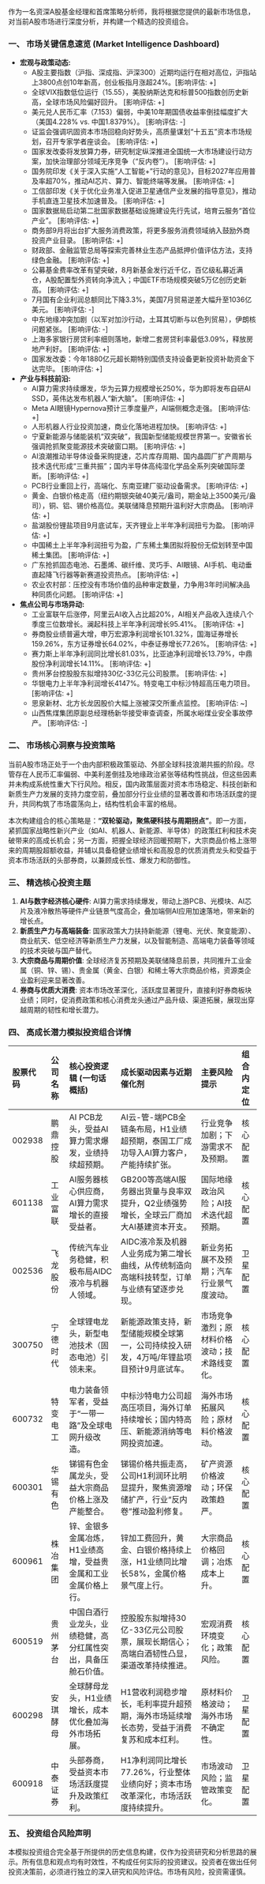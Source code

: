 作为一名资深A股基金经理和首席策略分析师，我将根据您提供的最新市场信息，对当前A股市场进行深度分析，并构建一个精选的投资组合。

### **一、 市场关键信息速览 (Market Intelligence Dashboard)**

*   **宏观与政策动态:**
    *   A股主要指数（沪指、深成指、沪深300）近期均运行在相对高位，沪指站上3800点创10年新高，创业板指月涨超24%。[影响评估: +]
    *   全球VIX指数低位运行（15.55），美股纳斯达克和标普500指数创历史新高，全球市场风险偏好回升。 [影响评估: +]
    *   美元兑人民币汇率（7.153）偏弱，中美10年期国债收益率倒挂幅度扩大（美国4.228% vs. 中国1.8379%）。 [影响评估: -]
    *   证监会强调巩固资本市场回稳向好势头，高质量谋划“十五五”资本市场规划，召开专家学者座谈会。 [影响评估: +]
    *   国家发改委将发放算力券，研究制定纵深推进全国统一大市场建设行动方案，加快治理部分领域无序竞争（“反内卷”）。 [影响评估: +]
    *   国务院印发《关于深入实施“人工智能+”行动的意见》，目标2027年应用普及率超70%，推动AI芯片、算力、智能终端等发展。 [影响评估: +]
    *   工信部印发《关于优化业务准入促进卫星通信产业发展的指导意见》，推动手机直连卫星技术加速普及。 [影响评估: +]
    *   国家数据局启动第二批国家数据基础设施建设先行先试，培育云服务“首位产业”。 [影响评估: +]
    *   商务部9月将出台扩大服务消费政策，将更多服务消费领域纳入鼓励外商投资产业目录。 [影响评估: +]
    *   财政部、金融监管总局等探索完善林业生态产品抵押价值评估方法，支持绿色金融。 [影响评估: +]
    *   公募基金费率改革有望突破，8月新基金发行近千亿，百亿级私募近满仓，A股配置型外资转向净流入；中国ETF市场规模突破5万亿创历史新高。 [影响评估: +]
    *   7月国有企业利润总额同比下降3.3%，美国7月贸易逆差大幅升至1036亿美元。 [影响评估: -]
    *   中东地缘冲突加剧（以军对加沙行动，土耳其切断与以色列贸易），伊朗核问题紧张。 [影响评估: -]
    *   上海多家银行房贷利率细则落地，新增二套房贷利率最低3.09%，释放房地产利好。 [影响评估: +]
    *   国家发改委：今年1880亿元超长期特别国债支持设备更新投资补助资金下达完毕。 [影响评估: +]
*   **产业与科技前沿:**
    *   AI算力需求持续爆发，华为云算力规模增长250%，华为即将发布自研AI SSD，英伟达发布机器人“新大脑”。 [影响评估: +]
    *   Meta AI眼镜Hypernova预计三季度量产，AI端侧概念走强。 [影响评估: +]
    *   人形机器人行业投资加速，商业化落地进程加快。 [影响评估: +]
    *   宁夏新能源与储能装机“双突破”，我国新型储能规模世界第一。安徽省长强调抢抓聚变能源技术突破窗口期。 [影响评估: +]
    *   AI浪潮推动半导体设备采购提速，芯片库存周期、国内晶圆厂扩产周期与技术迭代形成“三重共振”；国内半导体高纯湿化学品全系列突破国际垄断。 [影响评估: +]
    *   PCB行业重回上行，高端化、东南亚建厂驱动设备需求。 [影响评估: +]
    *   黄金、白银价格走高（纽约期银突破40美元/盎司，期金站上3500美元/盎司），铜、铝、锡价格高位。美联储降息预期升温利好大宗商品。 [影响评估: +]
    *   盐湖股份锂盐项目9月底试车，天齐锂业上半年净利润扭亏为盈。 [影响评估: +]
    *   中国稀土上半年净利润扭亏为盈，广东稀土集团拟将股份无偿划转至中国稀土集团。 [影响评估: +]
    *   广东抢抓固态电池、石墨烯、碳纤维、灵巧手、AI眼镜、AI手机、电动垂直起降飞行器等新赛道投资热点。 [影响评估: +]
    *   农业农村部：压控没有市场价值的品种审定数量，力争用3年时间解决品种同质化问题。 [影响评估: +]
*   **焦点公司与市场异动:**
    *   工业富联午后涨停，阿里云AI收入占比超20%，AI相关产品收入连续八个季度三位数增长。澜起科技上半年净利润增长95.41%。 [影响评估: +]
    *   券商股业绩普遍大增，申万宏源净利润增长101.32%，国海证券增长159.26%，东方证券增长64.02%，中泰证券增长77.26%。 [影响评估: +]
    *   赛力斯上半年净利润同比增长81.03%，比亚迪净利润增长13.79%，中鼎股份净利润增长14.11%。 [影响评估: +]
    *   贵州茅台控股股东拟增持30亿-33亿元公司股票。 [影响评估: +]
    *   华银电力上半年净利润增长4147%。特变电工中标沙特超高压电力项目。 [影响评估: +]
    *   思泉新材、北方长龙因股价大幅上涨被深交所重点监控。 [影响评估: ~]
    *   山西焦煤集团原副总经理杨新华接受审查调查，所属水峪煤业安全事故停产。 [影响评估: -]

### **二、 市场核心洞察与投资策略**

当前A股市场正处于一个由内部积极政策驱动、外部全球科技浪潮共振的阶段。尽管存在人民币汇率偏弱、中美利差倒挂及地缘政治紧张等结构性挑战，但这些因素并未构成系统性重大下行风险。相反，国内政策层面对资本市场稳定、科技创新和新质生产力发展的支持力度空前，叠加部分行业业绩的显著改善和市场活跃度的提升，共同构筑了市场震荡向上，结构性机会丰富的格局。

本次构建组合的核心策略是：**“双轮驱动，聚焦硬科技与周期拐点”**。即一方面，紧抓国家战略性新兴产业（如AI、机器人、新能源、半导体）的政策红利和技术突破带来的高成长机会；另一方面，把握全球经济回暖预期下，大宗商品价格上涨带来的周期股超额收益，并辅以具备稳健业绩增长和高股息的优质消费龙头和受益于资本市场活跃的头部券商，以兼顾成长性、爆发力和防御性。

### **三、 精选核心投资主题**

1.  **AI与数字经济核心硬件**: AI算力需求持续爆发，带动上游PCB、光模块、AI芯片及液冷散热等硬件产业链景气度高企，叠加端侧AI应用加速落地，带来新的增长点。
2.  **新质生产力与高端装备**: 国家政策大力扶持新能源（锂电、光伏、聚变能源）、商业航天、低空经济等新质生产力发展，以及智能制造、高端电力装备等领域的技术突破与国产替代。
3.  **大宗商品与周期价值**: 全球经济复苏预期及美联储降息前景，共同推升工业金属（铜、锌、锡）、贵金属（黄金、白银）和稀土等大宗商品价格，资源类企业盈利迎来显著改善。
4.  **券商与优质大消费**: 资本市场改革深化，活跃度显著提升，直接利好券商板块业绩；同时，促消费政策和核心消费龙头通过产品升级、渠道拓展，展现出穿越周期的韧性和增长潜力。

### **四、 高成长潜力模拟投资组合详情**

| 股票代码 | 公司名称 | 核心投资逻辑 (一句话概括) | 成长驱动因素与近期催化剂 | 主要风险提示 | 组合内定位 |
| :------- | :------- | :-------------------------- | :------------------------- | :----------- | :--------- |
| 002938   | 鹏鼎控股 | AI PCB龙头，受益AI算力需求爆发，业绩持续超预期。 | AI云-管-端PCB全链条布局，H1业绩超预期，泰国工厂成功导入AI算力客户，产能持续扩张。 | 行业竞争加剧；下游需求不及预期。 | 核心配置 |
| 601138   | 工业富联 | AI服务器核心供应商，AI算力需求增长的直接受益者。 | GB200等高端AI服务器出货量与良率双提升，Q2业绩强势增长，全球云厂商加大AI基建资本开支。 | 国际地缘政治风险；AI技术迭代超预期。 | 核心配置 |
| 002536   | 飞龙股份 | 传统汽车业务稳健，积极布局AIDC液冷与机器人领域。 | AIDC液冷泵及机器人业务成为第二增长曲线，从传统制造向高端科技转型，订单与业绩有望逐步兑现。 | 新业务拓展不及预期；汽车行业景气度波动。 | 卫星配置 |
| 300750   | 宁德时代 | 全球锂电龙头，新型电池技术（固态电池）引领未来。 | 新能源政策支持，新型储能规模全球第一，公司持续投入研发，4万吨/年锂盐项目预计9月底试车。 | 市场竞争激烈；原材料价格波动；技术路线变化。 | 核心配置 |
| 600732   | 特变电工 | 电力装备领军者，受益于“一带一路”及全球电网升级改造。 | 中标沙特电力公司超高压项目，海外订单持续增长；国内特高压、新能源消纳等电网投资加速。 | 海外市场拓展风险；原材料价格波动。 | 核心配置 |
| 600301   | 华锡有色 | 锑锡有色金属龙头，受益大宗商品价格上涨及产能整合。 | 锑锡价格共振走高，公司H1利润环比明显提升，聚焦资源增储扩产，行业“反内卷”推动盈利修复。 | 矿产资源价格波动；环保政策趋严。 | 核心配置 |
| 600961   | 株冶集团 | 锌、金银多金属冶炼，H1业绩高增，受益贵金属和工业金属价格上行。 | 锌加工费回升，黄金、白银价格持续上涨，H1业绩同比增长58%，金属价格景气度上行。 | 大宗商品价格回调；冶炼成本上升。 | 核心配置 |
| 600519   | 贵州茅台 | 中国白酒行业龙头，业绩稳健，高分红属性突出，具备压舱石价值。 | 控股股东拟增持30亿-33亿元公司股票，展现长期信心；高端白酒韧性凸显，渠道改革持续推进。 | 宏观消费环境变化；政策风险。 | 核心配置 |
| 600298   | 安琪酵母 | 全球酵母龙头，H1业绩增长，成本优化叠加海外市场拓展。 | H1营收利润稳步增长，毛利率提升超预期，海外市场延续增长态势，受益于消费复苏和成本红利。 | 原材料价格波动；海外市场不确定性。 | 卫星配置 |
| 600918   | 中泰证券 | 头部券商，受益资本市场活跃度提升及政策红利。 | H1净利润同比增长77.26%，行业整体业绩向好；资本市场改革深化，市场活跃度持续提升。 | 市场波动风险；监管政策变化。 | 卫星配置 |

### **五、 投资组合风险声明**

本模拟投资组合完全基于所提供的历史信息构建，仅作为投资研究和分析思路的展示。所有信息和观点均有时效性，不构成任何实际的投资建议。投资者在做出任何投资决策前，必须进行独立的深入研究和风险评估。市场有风险，投资需谨慎。